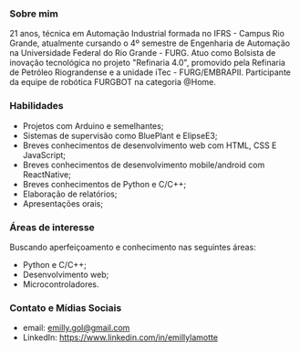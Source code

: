 ### Sobre mim

  21 anos, técnica em Automação Industrial formada no IFRS - Campus Rio Grande, atualmente cursando o 4º semestre de Engenharia de Automação na Universidade Federal do Rio Grande - FURG. Atuo como Bolsista de inovação tecnológica no projeto "Refinaria 4.0", promovido pela Refinaria de Petróleo Riograndense e a unidade iTec - FURG/EMBRAPII. Participante da equipe de robótica FURGBOT na categoria @Home. 

### Habilidades
- Projetos com Arduino e semelhantes;
- Sistemas de supervisão como BluePlant e ElipseE3;
- Breves conhecimentos de desenvolvimento web com HTML, CSS E JavaScript;
- Breves conhecimentos de desenvolvimento mobile/android com ReactNative;
- Breves conhecimentos de Python e C/C++;
- Elaboração de relatórios;
- Apresentações orais;

### Áreas de interesse
Buscando aperfeiçoamento e conhecimento nas seguintes áreas:<br>
- Python e C/C++;
- Desenvolvimento web;
- Microcontroladores.
 ### Contato e Mídias Sociais
 - email: emilly.gol@gmail.com
 - LinkedIn: https://www.linkedin.com/in/emillylamotte
 
